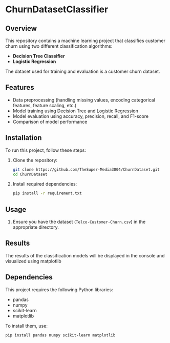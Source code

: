# ChurnDatasetClassifier

## Overview
This repository contains a machine learning project that classifies customer churn using two different classification algorithms:
- **Decision Tree Classifier**
- **Logistic Regression**

The dataset used for training and evaluation is a customer churn dataset.

## Features
- Data preprocessing (handling missing values, encoding categorical features, feature scaling, etc.)
- Model training using Decision Tree and Logistic Regression
- Model evaluation using accuracy, precision, recall, and F1-score
- Comparison of model performance

## Installation
To run this project, follow these steps:

1. Clone the repository:
   ```bash
   git clone https://github.com/TheSuper-Media3004/ChurnDataset.git
   cd ChurnDataset
   ```
2. Install required dependencies:
   ```bash
   pip install -r requirement.txt
   ```

## Usage
1. Ensure you have the dataset (`Telco-Customer-Churn.csv`) in the appropriate directory.


## Results
The results of the classification models will be displayed in the console and visualized using matplotlib 

## Dependencies
This project requires the following Python libraries:
- pandas
- numpy
- scikit-learn
- matplotlib

To install them, use:
```bash
pip install pandas numpy scikit-learn matplotlib 
```





